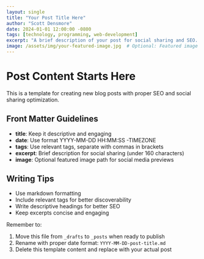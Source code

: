 ```yaml
---
layout: single
title: "Your Post Title Here"
author: "Scott Densmore"
date: 2024-01-01 12:00:00 -0800
tags: [technology, programming, web-development]
excerpt: "A brief description of your post for social sharing and SEO. Keep it under 160 characters for optimal results."
image: /assets/img/your-featured-image.jpg  # Optional: Featured image for social sharing
---
```


# Post Content Starts Here

This is a template for creating new blog posts with proper SEO and social sharing optimization.

## Front Matter Guidelines

- **title**: Keep it descriptive and engaging
- **date**: Use format YYYY-MM-DD HH:MM:SS -TIMEZONE
- **tags**: Use relevant tags, separate with commas in brackets
- **excerpt**: Brief description for social sharing (under 160 characters)
- **image**: Optional featured image path for social media previews

## Writing Tips

- Use markdown formatting
- Include relevant tags for better discoverability
- Write descriptive headings for better SEO
- Keep excerpts concise and engaging

Remember to:
1. Move this file from `_drafts` to `_posts` when ready to publish
2. Rename with proper date format: `YYYY-MM-DD-post-title.md`
3. Delete this template content and replace with your actual post